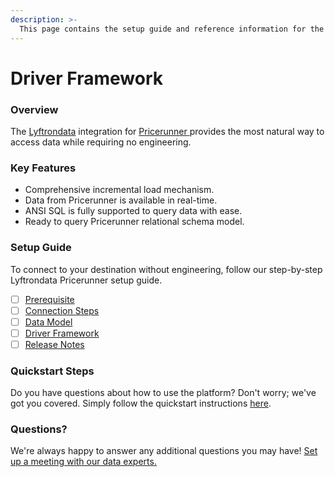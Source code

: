 ```yaml
---
description: >-
  This page contains the setup guide and reference information for the Pricerunner source connector.
---
```


# Driver Framework

### Overview

The [Lyftrondata](https://www.lyftrondata.com/) integration for [Pricerunner](https://www.lyftrondata.com/integration/pricerunner/)[ ](https://www.lyftrondata.com/integration/pricerunner/)provides the most natural way to access data while requiring no engineering.

### Key Features

* Comprehensive incremental load mechanism.
* Data from Pricerunner is available in real-time.&#x20;
* ANSI SQL is fully supported to query data with ease.
* Ready to query Pricerunner relational schema model.

### Setup Guide

To connect to your destination without engineering, follow our step-by-step Lyftrondata Pricerunner setup guide.

* [ ] [Prerequisite](../../marketing-analytics/pricerunner/prerequisite.md)
* [ ] [Connection Steps](../../marketing-analytics/pricerunner/connection-steps.md)
* [ ] [Data Model](../../marketing-analytics/pricerunner/data-model/)
* [ ] [Driver Framework](../../marketing-analytics/pricerunner/driver-framework/)
* [ ] [Release Notes](../../marketing-analytics/pricerunner/release-notes.md)

### Quickstart Steps

Do you have questions about how to use the platform? Don't worry; we've got you covered. Simply follow the quickstart instructions [here](../../../quickstart-steps.md).

### Questions? <a href="#questions" id="questions"></a>

We're always happy to answer any additional questions you may have! [Set up a meeting with our data experts.](https://www.lyftrondata.com/book-a-meeting/)


